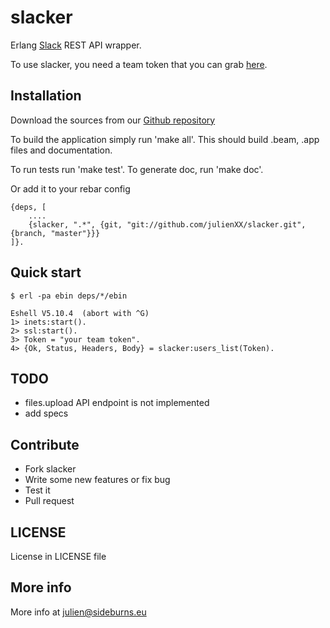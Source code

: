 slacker
=======

Erlang [Slack](http://slack.com) REST API wrapper.

To use slacker, you need a team token that you can grab [here](https://api.slack.com/#auth).

## Installation

Download the sources from our [Github
repository](http://github.com/benoitc/hackney)

To build the application simply run 'make all'. This should build .beam, .app
files and documentation.

To run tests run 'make test'.
To generate doc, run 'make doc'.

Or add it to your rebar config

```
{deps, [
    ....
    {slacker, ".*", {git, "git://github.com/julienXX/slacker.git", {branch, "master"}}}
]}.
```
## Quick start
```shell
$ erl -pa ebin deps/*/ebin
```
```
Eshell V5.10.4  (abort with ^G)
1> inets:start().
2> ssl:start().
3> Token = "your team token".
4> {Ok, Status, Headers, Body} = slacker:users_list(Token).
```
## TODO
- files.upload API endpoint is not implemented
- add specs

## Contribute
- Fork slacker
- Write some new features or fix bug
- Test it
- Pull request

## LICENSE
License in LICENSE file

## More info
More info at julien@sideburns.eu
